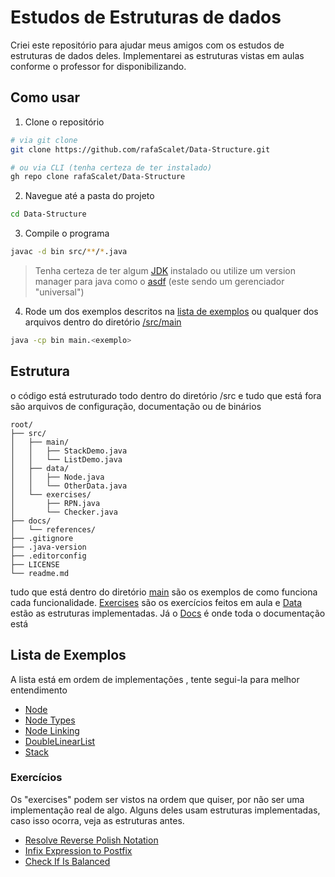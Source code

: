 # Estudos de Estruturas de dados

Criei este repositório para ajudar meus amigos com os estudos de estruturas de dados deles. Implementarei as estruturas vistas em aulas conforme o professor for disponibilizando.

## Como usar

1. Clone o repositório
```bash
# via git clone
git clone https://github.com/rafaScalet/Data-Structure.git

# ou via CLI (tenha certeza de ter instalado)
gh repo clone rafaScalet/Data-Structure
```

2. Navegue até a pasta do projeto
```bash
cd Data-Structure
```

3. Compile o programa
```bash
javac -d bin src/**/*.java
```
>Tenha certeza de ter algum [JDK](https://www.oracle.com/br/java/technologies/downloads/) instalado ou utilize um version manager para java como o [asdf](https://asdf-vm.com/guide/getting-started.html) (este sendo um gerenciador "universal")

4. Rode um dos exemplos descritos na [lista de exemplos](#lista-de-exemplos) ou qualquer dos arquivos dentro do diretório [/src/main](/src/main/)
```bash
java -cp bin main.<exemplo>
```

## Estrutura
o código está estruturado todo dentro do diretório /src e tudo que está fora são arquivos de configuração, documentação ou de binários

```
root/
├── src/
│   ├── main/
│   │   ├── StackDemo.java
│   │   └── ListDemo.java
│   ├── data/
│   │   ├── Node.java
│   │   └── OtherData.java
│   └── exercises/
│       ├── RPN.java
│       └── Checker.java
├── docs/
│   └── references/
├── .gitignore
├── .java-version
├── .editorconfig
├── LICENSE
└── readme.md
```
tudo que está dentro do diretório [main](/src/main/) são os exemplos de como funciona cada funcionalidade. [Exercises](/src/exercise/) são os exercícios feitos em aula e [Data](/src/data/) estão as estruturas implementadas. Já o [Docs](/docs/) é onde toda o documentação está

## Lista de Exemplos

A lista está em ordem de implementações , tente segui-la para melhor entendimento

 - [Node](/docs/node/Node.md)
 - [Node Types](/docs/node/NodeTypes.md)
 - [Node Linking](/docs/node/NodeLinking.md)
 - [DoubleLinearList](/docs/list/DoubleLinearList.md)
 - [Stack](/docs/stack/Stack.md)

### Exercícios

Os "exercises" podem ser vistos na ordem que quiser, por não ser uma implementação real de algo. Alguns deles usam estruturas implementadas, caso isso ocorra, veja as estruturas antes.

 - [Resolve Reverse Polish Notation](/docs/exercises/RPN.md)
 - [Infix Expression to Postfix](/docs/exercises/RPN.md)
 - [Check If Is Balanced](/docs/exercises/Checker.md)